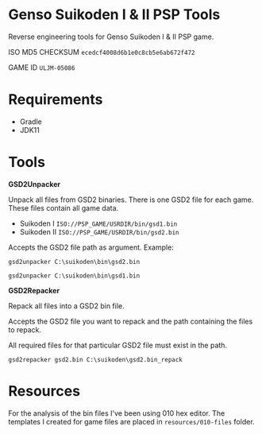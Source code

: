 # Genso Suikoden I & II PSP Tools

Reverse engineering tools for Genso Suikoden I & II PSP game.

ISO MD5 CHECKSUM
`ecedcf4008d6b1e0c8cb5e6ab672f472`

GAME ID
`ULJM-05086`

# Requirements

* Gradle
* JDK11

# Tools

**GSD2Unpacker**

Unpack all files from GSD2 binaries. There is one GSD2 file for each game. These files contain all game data.

* Suikoden I `ISO://PSP_GAME/USRDIR/bin/gsd1.bin`
* Suikoden II `ISO://PSP_GAME/USRDIR/bin/gsd2.bin`

Accepts the GSD2 file path as argument. Example:

`gsd2unpacker C:\suikoden\bin\gsd2.bin`

`gsd2unpacker C:\suikoden\bin\gsd1.bin`

**GSD2Repacker**

Repack all files into a GSD2 bin file.

Accepts the GSD2 file you want to repack and the path containing the files to repack.

All required files for that particular GSD2 file must exist in the path.

`gsd2repacker gsd2.bin C:\suikoden\gsd2.bin_repack`

# Resources

For the analysis of the bin files I've been using 010 hex editor. The templates I created for game files are placed
in `resources/010-files` folder.